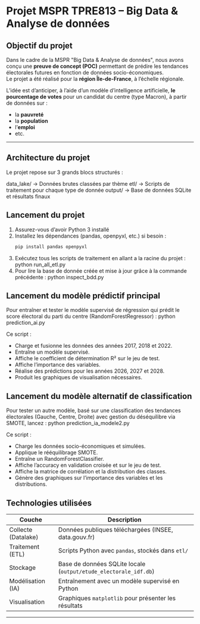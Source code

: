 # Projet MSPR TPRE813 – Big Data & Analyse de données

## Objectif du projet

Dans le cadre de la MSPR "Big Data & Analyse de données", nous avons conçu une **preuve de concept (POC)** permettant de prédire les tendances électorales futures en fonction de données socio-économiques.  
Le projet a été réalisé pour la **région Île-de-France**, à l’échelle régionale.

L’idée est d’anticiper, à l’aide d’un modèle d’intelligence artificielle, **le pourcentage de votes** pour un candidat du centre (type Macron), à partir de données sur :

- la **pauvreté**
- la **population**
- l’**emploi**
- etc.

---

## Architecture du projet

Le projet repose sur 3 grands blocs structurés :

 data_lake/ → Données brutes classées par thème
 etl/ → Scripts de traitement pour chaque type de donnée
 output/ → Base de données SQLite et résultats finaux


## Lancement du projet

1. Assurez-vous d’avoir Python 3 installé
2. Installez les dépendances (pandas, openpyxl, etc.) si besoin :
   ```bash
   pip install pandas openpyxl
3. Exécutez tous les scripts de traitement en allant a la racine du projet : python run_all_etl.py
4. Pour lire la base de donnée créée et mise à jour grâce à la commande précédente : python inspect_bdd.py

## Lancement du modèle prédictif principal

Pour entraîner et tester le modèle supervisé de régression qui prédit le score électoral du parti du centre (RandomForestRegressor) :
   python prediction_ai.py

Ce script :
   - Charge et fusionne les données des années 2017, 2018 et 2022.
   - Entraîne un modèle supervisé.
   - Affiche le coefficient de détermination R² sur le jeu de test.
   - Affiche l’importance des variables.
   - Réalise des prédictions pour les années 2026, 2027 et 2028.
   - Produit les graphiques de visualisation nécessaires.

## Lancement du modèle alternatif de classification

Pour tester un autre modèle, basé sur une classification des tendances électorales (Gauche, Centre, Droite) avec gestion du déséquilibre via SMOTE, lancez :
   python prediction_ia_modele2.py

Ce script :
   - Charge les données socio-économiques et simulées.
   - Applique le rééquilibrage SMOTE.
   - Entraîne un RandomForestClassifier.
   - Affiche l’accuracy en validation croisée et sur le jeu de test.
   - Affiche la matrice de corrélation et la distribution des classes.
   - Génère des graphiques sur l’importance des variables et les distributions.

## Technologies utilisées

| Couche                  | Description                                                  |
|-------------------------|--------------------------------------------------------------|
| Collecte (Datalake)     | Données publiques téléchargées (INSEE, data.gouv.fr)         |
| Traitement (ETL)        | Scripts Python avec `pandas`, stockés dans `etl/`            |
| Stockage                | Base de données SQLite locale (`output/etude_electorale_idf.db`) |
| Modélisation (IA)       | Entraînement avec un modèle supervisé en Python              |
| Visualisation           | Graphiques `matplotlib` pour présenter les résultats         |

---
